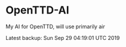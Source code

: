 # OpenTTD-AI
My AI for OpenTTD, will use primarily air

Latest backup: Sun Sep 29 04:19:01 UTC 2019
